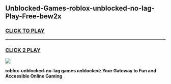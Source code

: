 
## Unblocked-Games-roblox-unblocked-no-lag-Play-Free-bew2x
<h3>
<a href="https://premium76.site?title=roblox-unblocked-no-lag&ref=10A">CLICK TO PLAY</a></h3>
<hr>

<h3>
<a href="https://premium76.site?title=roblox-unblocked-no-lag&ref=10A">CLICK 2 PLAY</a>
  
</h3>

<a href="https://premium76.site?title=roblox-unblocked-no-lag&ref=10A"><img src="https://clearcache.store/games.png"></a>


**roblox-unblocked-no-lag games unblocked: Your Gateway to Fun and Accessible Online Gaming**
